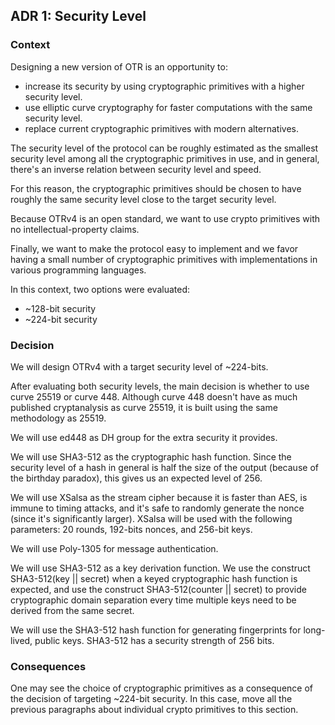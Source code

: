## ADR 1: Security Level

### Context

Designing a new version of OTR is an opportunity to:

- increase its security by using cryptographic primitives with a higher
security level.
- use elliptic curve cryptography for faster computations with the same
security level.
- replace current cryptographic primitives with modern alternatives.

The security level of the protocol can be roughly estimated as the smallest
security level among all the cryptographic primitives in use, and in general,
there's an inverse relation between security level and speed.

For this reason, the cryptographic primitives should be chosen to have roughly the
same security level close to the target security level.

Because OTRv4 is an open standard, we want to use crypto primitives with no
intellectual-property claims.

Finally, we want to make the protocol easy to implement and we favor having a
small number of cryptographic primitives with implementations in various
programming languages.

In this context, two options were evaluated:

- ~128-bit security
- ~224-bit security

### Decision

We will design OTRv4 with a target security level of ~224-bits.

After evaluating both security levels, the main decision is whether to use curve
25519 or curve 448. Although curve 448 doesn't have as much published
cryptanalysis as curve 25519, it is built using the same methodology as 25519.

We will use ed448 as DH group for the extra security it provides.

We will use SHA3-512 as the cryptographic hash function. Since the security
level of a hash in general is half the size of the output (because of the
birthday paradox), this gives us an expected level of 256.

We will use XSalsa as the stream cipher because it is faster than AES, is immune
to timing attacks, and it's safe to randomly generate the nonce (since it's
significantly larger). XSalsa will be used with the following parameters: 20
rounds, 192-bits nonces, and 256-bit keys.

We will use Poly-1305 for message authentication.

We will use SHA3-512 as a key derivation function. We use the construct
SHA3-512(key || secret) when a keyed cryptographic hash function is expected,
and use the construct SHA3-512(counter || secret) to provide cryptographic
domain separation every time multiple keys need to be derived from the same
secret.

We will use the SHA3-512 hash function for generating fingerprints for
long-lived, public keys. SHA3-512 has a security strength of 256 bits.

### Consequences

One may see the choice of cryptographic primitives as a consequence of the
decision of targeting ~224-bit security. In this case, move all the previous
paragraphs about individual crypto primitives to this section.
